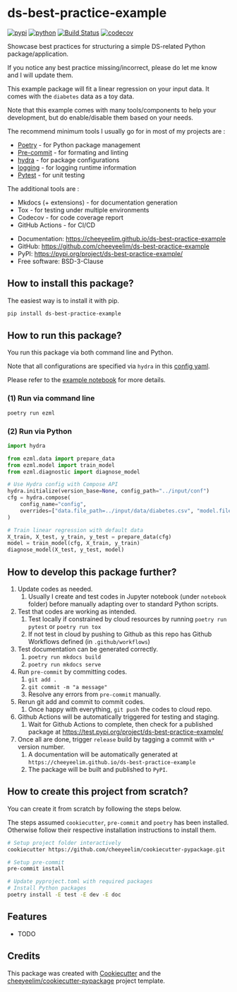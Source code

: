 # ds-best-practice-example


[![pypi](https://img.shields.io/pypi/v/ds-best-practice-example.svg)](https://pypi.org/project/ds-best-practice-example/)
[![python](https://img.shields.io/pypi/pyversions/ds-best-practice-example.svg)](https://pypi.org/project/ds-best-practice-example/)
[![Build Status](https://github.com/cheeyeelim/ds-best-practice-example/actions/workflows/dev.yml/badge.svg)](https://github.com/cheeyeelim/ds-best-practice-example/actions/workflows/dev.yml)
[![codecov](https://codecov.io/gh/cheeyeelim/ds-best-practice-example/branch/main/graphs/badge.svg)](https://codecov.io/github/cheeyeelim/ds-best-practice-example)



Showcase best practices for structuring a simple DS-related Python package/application.

If you notice any best practice missing/incorrect, please do let me know and I will update them.

This example package will fit a linear regression on your input data. It comes with the `diabetes` data as a toy data.

Note that this example comes with many tools/components to help your development, but do enable/disable them based on your needs.

The recommend minimum tools I usually go for in most of my projects are :
- [Poetry](https://python-poetry.org/) - for Python package management
- [Pre-commit](https://pre-commit.com/) - for formating and linting
- [hydra](https://hydra.cc/) - for package configurations
- [logging](https://docs.python.org/3/library/logging.html) - for logging runtime information
- [Pytest](https://docs.pytest.org/en/) - for unit testing

The additional tools are :
- Mkdocs (+ extensions) - for documentation generation
- Tox - for testing under multiple environments
- Codecov - for code coverage report
- GitHub Actions - for CI/CD


* Documentation: <https://cheeyeelim.github.io/ds-best-practice-example>
* GitHub: <https://github.com/cheeyeelim/ds-best-practice-example>
* PyPI: <https://pypi.org/project/ds-best-practice-example/>
* Free software: BSD-3-Clause

## How to install this package?

The easiest way is to install it with pip.

```bash
pip install ds-best-practice-example
```

## How to run this package?

You run this package via both command line and Python.

Note that all configurations are specified via `hydra` in this [config yaml](./input/conf/config.yaml).

Please refer to the [example notebook](./notebook/ds-best-practice-example.ipynb) for more details.

### (1) Run via command line

```bash
poetry run ezml
```

### (2) Run via Python

```python
import hydra

from ezml.data import prepare_data
from ezml.model import train_model
from ezml.diagnostic import diagnose_model

# Use Hydra config with Compose API
hydra.initialize(version_base=None, config_path="../input/conf")
cfg = hydra.compose(
    config_name="config",
    overrides=["data.file_path=../input/data/diabetes.csv", "model.file_path=../output/model/linreg_diabetes.joblib"]
)

# Train linear regression with default data
X_train, X_test, y_train, y_test = prepare_data(cfg)
model = train_model(cfg, X_train, y_train)
diagnose_model(X_test, y_test, model)
```

## How to develop this package further?

1. Update codes as needed.
   1. Usually I create and test codes in Jupyter notebook (under `notebook` folder) before manually adapting over to standard Python scripts.
2. Test that codes are working as intended.
   1. Test locally if constrained by cloud resources by running `poetry run pytest` or `poetry run tox`
   2. If not test in cloud by pushing to Github as this repo has Github Workflows defined (in `.github/workflows`)
3. Test documentation can be generated correctly.
   1. `poetry run mkdocs build`
   2. `poetry run mkdocs serve`
4. Run `pre-commit` by committing codes.
   1. `git add .`
   2. `git commit -m "a message"`
   3. Resolve any errors from `pre-commit` manually.
5. Rerun git add and commit to commit codes.
   1. Once happy with everything, `git push` the codes to cloud repo.
6. Github Actions will be automatically triggered for testing and staging.
   1. Wait for Github Actions to complete, then check for a published package at https://test.pypi.org/project/ds-best-practice-example/
7. Once all are done, trigger `release` build by tagging a commit with `v*` version number.
   1. A documentation will be automatically generated at `https://cheeyeelim.github.io/ds-best-practice-example`
   2. The package will be built and published to `PyPI`.


## How to create this project from scratch?

You can create it from scratch by following the steps below.

The steps assumed `cookiecutter`, `pre-commit` and `poetry` has been installed. Otherwise follow their respective installation instructions to install them.

```bash
# Setup project folder interactively
cookiecutter https://github.com/cheeyeelim/cookiecutter-pypackage.git

# Setup pre-commit
pre-commit install

# Update pyproject.toml with required packages
# Install Python packages
poetry install -E test -E dev -E doc
```

## Features

* TODO

## Credits

This package was created with [Cookiecutter](https://github.com/audreyr/cookiecutter) and the [cheeyeelim/cookiecutter-pypackage](https://github.com/cheeyeelim/cookiecutter-pypackage) project template.
